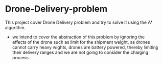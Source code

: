 # Drone-Delivery-problem
This project cover Drone Delivery problem and try to solve it using the  A* algorithm.
* we intend to cover the abstraction of this problem by ignoring the effects of the drone
such as limit for the shipment weight, as drones cannot carry heavy wights, drones are battery powered, thereby limiting their delivery ranges and we are not going to consider the charging process.

